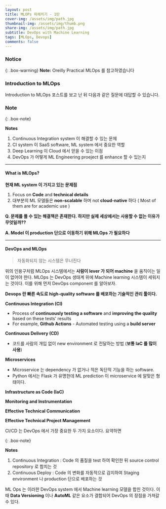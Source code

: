 ```yaml
---
layout: post
title: MLOPs 파헤치기 - 1탄
cover-img: /assets/img/path.jpg
thumbnail-img: /assets/img/thumb.png
share-img: /assets/img/path.jpg
subtitle: DevOps with Machine Learning
tags: [MLOps, Devops]
comments: false
---
```


### Notice

{: .box-warning}
**Note:** Oreilly Practical MLOps 를 참고하였습니다



### Introduction to MLOps

Introduction to MLOps 포스트를 보고 난 뒤 다음과 같은 질문에 대답할 수 있습니다.

### Note

{: .box-note}

**Notes**

1. Continuous Integration system 이 해결할 수 있는 문제
2. CI system 이 SaaS software, ML system 에서 중요한 역할
3. Deep Learning 이 Cloud 에서 얻을 수 있는 이점
4. DevOps 가 어떻게 ML Engineering proeject 를 enhance 할 수 있는지



---



#### What is MLOps?

**현재 ML system 이 가지고 있는 문제점**

1. Focus on **Code** and **technical details**
2. 대부분의 ML 모델들은 **non-scalable** 하며 not **cloud-native** 하다 ( Most of them are for academic use )
   

**Q. 문제를 풀 수 있는 해결책은 존재한다. 하지만 실제 세상에서는 사용할 수 없는 이유가 무엇일까??**

**A. Model 이 production 단으로 이동하기 위해 MLOps 가 필요하다**

---



#### DevOps and MLOps

> 자동화되지 않는 시스템은 무너진다

위의 인용구처럼 MLOps 시스템에서는 **사람이 lever 가 되어 machine** 을 움직이는 일이 없어야 한다. MLOps 는 DevOps 생태계 위에 Machine learning 시스템이 세워지는 것이다. 이를 위해 먼저 DevOps component 를 알아보자.

**Devops 란 빠른 속도로 high-quality software 를 배포하는 기술적인 관리 툴이다.**



**Continuous Integration (CI)**

- Process of **continuously testing a software** and **improving the quality** based on these tests' results
- For example, **Github Actions** - Automated testing using a **build server**
  

**Continuous Delivery (CD)**

- 코드를 사람의 개입 없이 new environment 로 전달하는 방법 (**보통 IaC 를 많이 사용**)
  

**Microservices**

- Microservice 는 dependency 가 없거나 적은 독단적 기능을 하는 software. 
- Python 에서는 Flask 가 유명한데 ML prediction 이 microservice 에 알맞은 형태이다.
  

**Infrastructure as Code (IaC)** 



**Monitoring and Instrumentation**



**Effective Technical Communication**



**Effective Technical Project Management**

CI/CD 는 DevOps 에서 가장 중요한 두 가지 요소이다. 요약하면


{: .box-note}

**Notes**

1. Continuous Integration : Code 의 품질을 test 하여 확인한 뒤 source control repository 로 합치는 것
2. Continuous Deploy : Code 의 변화를 자동적으로 감지하여 Staging environment 나 production 단으로 배포하는 것



ML Ops 는 이러한 DevOps system 에서 Machine learning 모델을 합친 것이다. 이 때 **Data Versioning** 이나 **AutoML** 같은 요소가 결합되어 DevOps 의 장점을 가져갈 수 있다.

